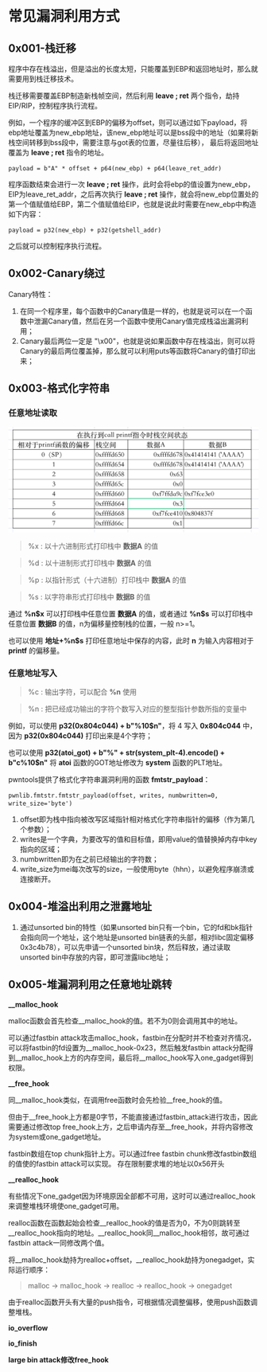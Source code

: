 # 常见漏洞利用方式

## 0x001-栈迁移

程序中存在栈溢出，但是溢出的长度太短，只能覆盖到EBP和返回地址时，那么就需要用到栈迁移技术。

栈迁移需要覆盖EBP制造新栈帧空间，然后利用 **leave ; ret** 两个指令，劫持EIP/RIP，控制程序执行流程。

例如，一个程序的缓冲区到EBP的偏移为offset，则可以通过如下payload，将ebp地址覆盖为new_ebp地址，该new_ebp地址可以是bss段中的地址（如果将新栈空间转移到bss段中，需要注意与got表的位置，尽量往后移），
最后将返回地址覆盖为 **leave ; ret** 指令的地址。
```
payload = b"A" * offset + p64(new_ebp) + p64(leave_ret_addr)
```

程序函数结束会进行一次 **leave ; ret** 操作，此时会将ebp的值设置为new_ebp，EIP为leave_ret_addr，之后再次执行 **leave ; ret** 操作，就会将new_ebp位置处的第一个值赋值给EBP，第二个值赋值给EIP，也就是说此时需要在new_ebp中构造如下内容：
```
payload = p32(new_ebp) + p32(getshell_addr)
```

之后就可以控制程序执行流程。

## 0x002-Canary绕过

Canary特性：

1. 在同一个程序里，每个函数中的Canary值是一样的，也就是说可以在一个函数中泄漏Canary值，然后在另一个函数中使用Canary值完成栈溢出漏洞利用；
2. Canary最后两位一定是 "\x00"，也就是说如果函数中存在栈溢出，则可以将Canary的最后两位覆盖掉，那么就可以利用puts等函数将Canary的值打印出来；

## 0x003-格式化字符串

### 任意地址读取

![](1.png)

> %x : 以十六进制形式打印栈中 **数据A** 的值

> %d : 以十进制形式打印栈中 **数据A** 的值

> %p : 以指针形式（十六进制）打印栈中 **数据A** 的值

> %s : 以字符串形式打印栈中 **数据B** 的值

通过 **%n\$x** 可以打印栈中任意位置 **数据A** 的值，或者通过 **%n\$s** 可以打印栈中任意位置 **数据B** 的值，n为偏移量控制栈的位置，一般 n>=1。

也可以使用 **地址+%n$s** 打印任意地址中保存的内容，此时 **n** 为输入内容相对于 **printf** 的偏移量。

### 任意地址写入

> %c : 输出字符，可以配合 **%n** 使用

> %n : 把已经成功输出的字符个数写入对应的整型指针参数所指的变量中

例如，可以使用 **p32(0x804c044) + b"%10$n"**，将 4 写入 **0x804c044** 中，因为 **p32(0x804c044)** 打印出来是4个字符；

也可以使用 **p32(atoi_got) + b"%" + str(system_plt-4).encode() + b"c%10$n"** 将 **atoi** 函数的GOT地址修改为 **system** 函数的PLT地址。

pwntools提供了格式化字符串漏洞利用的函数 **fmtstr_payload**：
```
pwnlib.fmtstr.fmtstr_payload(offset, writes, numbwritten=0, write_size='byte')
```

1. offset即为栈中指向被改写区域指针相对格式化字符串指针的偏移（作为第几个参数）；
2. writes是一个字典，为要改写的值和目标值，即用value的值替换掉内存中key指向的区域；
3. numbwritten即为在之前已经输出的字符数；
4. write_size为mei每次改写的size，一般使用byte（hhn），以避免程序崩溃或连接断开。

## 0x004-堆溢出利用之泄露地址

1. 通过unsorted bin的特性（如果unsorted bin只有一个bin，它的fd和bk指针会指向同一个地址，这个地址是unsorted bin链表的头部，相对libc固定偏移0x3c4b78），可以先申请一个unsorted bin块，然后释放，通过读取unsorted bin中存放的内容，即可泄露libc地址；

## 0x005-堆漏洞利用之任意地址跳转

**__malloc_hook**

malloc函数会首先检查__malloc_hook的值。若不为0则会调用其中的地址。

可以通过fastbin attack攻击malloc_hook，fastbin在分配时并不检查对齐情况，可以将fastbin的fd设置为__malloc_hook-0x23，然后触发fastbin attack分配得到__malloc_hook上方的内存空间，最后将__malloc_hook写入one_gadget得到权限。

**__free_hook**

同__malloc_hook类似，在调用free函数时会先检验__free_hook的值。

但由于__free_hook上方都是0字节，不能直接通过fastbin_attack进行攻击，因此需要通过修改top free_hook上方，之后申请内存至__free_hook，并将内容修改为system或one_gadget地址。

fastbin数组在top chunk指针上方。可以通过free fastbin chunk修改fastbin数组的值使的fastbin attack可以实现。 存在限制要求堆的地址以0x56开头

**__realloc_hook**

有些情况下one_gadget因为环境原因全部都不可用，这时可以通过realloc_hook来调整堆栈环境使one_gadget可用。

realloc函数在函数起始会检查__realloc_hook的值是否为0，不为0则跳转至__realloc_hook指向的地址。__realloc_hook同__malloc_hook相邻，故可通过fastbin attack一同修改两个值。

将__malloc_hook劫持为realloc+offset，__realloc_hook劫持为onegadget，实际运行顺序：
> malloc -> malloc_hook -> realloc -> realloc_hook -> onegadget

由于realloc函数开头有大量的push指令，可根据情况调整偏移，使用push函数调整堆栈。

**io_overflow**

**io_finish**

**large bin attack修改free_hook**